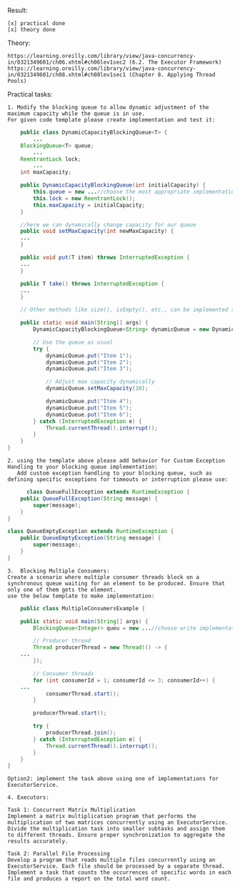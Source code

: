 Result:

    [x] practical done
    [x] theory done

Theory:

	https://learning.oreilly.com/library/view/java-concurrency-in/0321349601/ch06.xhtml#ch06lev1sec2 (6.2. The Executor Framework)
	https://learning.oreilly.com/library/view/java-concurrency-in/0321349601/ch08.xhtml#ch08lev1sec1 (Chapter 8. Applying Thread Pools)

Practical tasks:

	1. Modify the blocking queue to allow dynamic adjustment of the maximum capacity while the queue is in use.
	For given code template please create implementation and test it:

```java
    public class DynamicCapacityBlockingQueue<T> {
		...
    BlockingQueue<T> queue;
		...
    ReentrantLock lock;
		...
    int maxCapacity;

    public DynamicCapacityBlockingQueue(int initialCapacity) {
        this.queue = new ...//choose the most appropriate implementation
        this.lock = new ReentrantLock();
        this.maxCapacity = initialCapacity;
    }

    //here we can dynamically change capacity for our queue
    public void setMaxCapacity(int newMaxCapacity) {
	...
    }

    public void put(T item) throws InterruptedException {
	...
    }

    public T take() throws InterruptedException {
	...
    }

    // Other methods like size(), isEmpty(), etc., can be implemented similarly.

    public static void main(String[] args) {
        DynamicCapacityBlockingQueue<String> dynamicQueue = new DynamicCapacityBlockingQueue<>(5);

        // Use the queue as usual
        try {
            dynamicQueue.put("Item 1");
            dynamicQueue.put("Item 2");
            dynamicQueue.put("Item 3");

            // Adjust max capacity dynamically
            dynamicQueue.setMaxCapacity(10);

            dynamicQueue.put("Item 4");
            dynamicQueue.put("Item 5");
            dynamicQueue.put("Item 6");
        } catch (InterruptedException e) {
            Thread.currentThread().interrupt();
        }
    }
}
```

	2. using the template above please add behavior for Custom Exception Handling to your blocking queue implementation:
	   Add custom exception handling to your blocking queue, such as defining specific exceptions for timeouts or interruption please use:

```java
      class QueueFullException extends RuntimeException {
    public QueueFullException(String message) {
        super(message);
    }
}

class QueueEmptyException extends RuntimeException {
    public QueueEmptyException(String message) {
        super(message);
    }
}
```

	3.  Blocking Multiple Consumers:
	Create a scenario where multiple consumer threads block on a synchronous queue waiting for an element to be produced. Ensure that only one of them gets the element.
	use the below template to make implementation:

```java
    public class MultipleConsumersExample {

    public static void main(String[] args) {
        BlockingQueue<Integer> queu = new ...//choose write implementation of the queue

        // Producer thread
        Thread producerThread = new Thread(() -> {
	...
        });

        // Consumer threads
        for (int consumerId = 1; consumerId <= 3; consumerId++) {
	...
            consumerThread.start();
        }

        producerThread.start();

        try {
            producerThread.join();
        } catch (InterruptedException e) {
            Thread.currentThread().interrupt();
        }
    }
}
```

	Option2: implement the task above using one of implementations for ExecutorService.

	4. Executors:

	Task 1: Concurrent Matrix Multiplication
	Implement a matrix multiplication program that performs the multiplication of two matrices concurrently using an ExecutorService. Divide the multiplication task into smaller subtasks and assign them to different threads. Ensure proper synchronization to aggregate the results accurately.

	Task 2: Parallel File Processing
	Develop a program that reads multiple files concurrently using an ExecutorService. Each file should be processed by a separate thread. Implement a task that counts the occurrences of specific words in each file and produces a report on the total word count.

